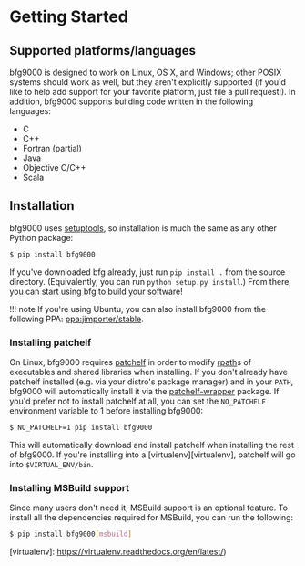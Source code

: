 # Getting Started

## Supported platforms/languages

bfg9000 is designed to work on Linux, OS X, and Windows; other POSIX systems
should work as well, but they aren't explicitly supported (if you'd like to help
add support for your favorite platform, just file a pull request!). In addition,
bfg9000 supports building code written in the following languages:

* C
* C++
* Fortran (partial)
* Java
* Objective C/C++
* Scala

## Installation

bfg9000 uses [setuptools](https://pythonhosted.org/setuptools/), so installation
is much the same as any other Python package:

```sh
$ pip install bfg9000
```

If you've downloaded bfg already, just run `pip install .` from the source
directory. (Equivalently, you can run `python setup.py install`.) From there,
you can start using bfg to build your software!

!!! note
    If you're using Ubuntu, you can also install bfg9000 from the following PPA:
    [ppa:jimporter/stable][ppa].

### Installing patchelf

On Linux, bfg9000 requires [patchelf][patchelf] in order to modify
[rpath][rpath]s of executables and shared libraries when installing. If you
don't already have patchelf installed (e.g. via your distro's package manager)
and in your `PATH`, bfg9000 will automatically install it via the
[patchelf-wrapper][patchelf-wrapper] package. If you'd prefer not to install
patchelf at all, you can set the `NO_PATCHELF` environment variable to 1 before
installing bfg9000:

```sh
$ NO_PATCHELF=1 pip install bfg9000
```

This will automatically download and install patchelf when installing the rest
of bfg9000. If you're installing into a [virtualenv][virtualenv], patchelf will
go into `$VIRTUAL_ENV/bin`.

### Installing MSBuild support

Since many users don't need it, MSBuild support is an optional feature. To
install all the dependencies required for MSBuild, you can run the following:

```sh
$ pip install bfg9000[msbuild]
```

[ppa]: https://launchpad.net/~jimporter/+archive/ubuntu/stable
[patchelf]: https://nixos.org/patchelf.html
[rpath]: https://en.wikipedia.org/wiki/Rpath
[patchelf-wrapper]: https://pypi.python.org/pypi/patchelf-wrapper
[virtualenv]: https://virtualenv.readthedocs.org/en/latest/)
